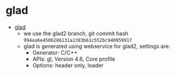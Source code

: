 # glad

* [glad](https://github.com/Dav1dde/glad)
  * we use the glad2 branch, git commit hash `994aa6e4506286131a1383b61c552bc940959917`
  * glad is generated using webservice for glad2, settings are:
    * Generator: C/C++
    * APIs: gl, Version 4.6, Core profile
    * Options: header only, loader

